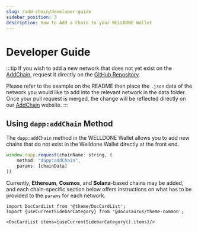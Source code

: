 ```yaml
---
slug: /add-chain/developer-guide
sidebar_position: 3
description: How to Add a Chain to your WELLDONE Wallet
---
```


# Developer Guide

:::tip
If you wish to add a new network that does not yet exist on the [AddChain](https://addchain.welldonestudio.io), request it directly on the [GitHub Repository](https://github.com/dsrvlabs/wds-addchain-data-list).

Please refer to the example on the README then place the `.json` data of the network you would like to add into the relevant network in the data folder. Once your pull request is merged, the change will be reflected directly on our [AddChain](https://addchain.welldonestudio.io) website.
:::

## Using `dapp:addChain` Method

The `dapp:addChain` method in the WELLDONE Wallet allows you to add new chains that do not exist in the Welldone Wallet directly at the front end.

```javascript
window.dapp.request(chainName: string, (
    method: "dapp:addChain",
    params: [chainData]
))
```

Currently, **Ethereum**, **Cosmos**, and **Solana**-based chains may be added, and each chain-specific section below offers instructions on what has to be provided to the `params` for each network.

```mdx-code-block
import DocCardList from '@theme/DocCardList';
import {useCurrentSidebarCategory} from '@docusaurus/theme-common';

<DocCardList items={useCurrentSidebarCategory().items}/>
```
